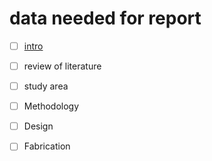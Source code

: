 # data needed for report

- [ ] [intro](intro.md)
- [ ] review of literature
- [ ] study area
- [ ] Methodology
- [ ] Design
- [ ] Fabrication

